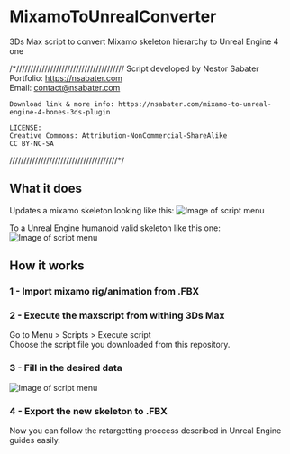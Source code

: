 # MixamoToUnrealConverter
3Ds Max script to convert Mixamo skeleton hierarchy to Unreal Engine 4 one

/*//////////////////////////////////////
	Script developed by Nestor Sabater  
	Portfolio: https://nsabater.com  
	Email: contact@nsabater.com  
  
	Download link & more info: https://nsabater.com/mixamo-to-unreal-engine-4-bones-3ds-plugin  
	  
	LICENSE:  
	Creative Commons: Attribution-NonCommercial-ShareAlike  
	CC BY-NC-SA  
  
//////////////////////////////////////*/



## What it does

Updates a mixamo skeleton looking like this:
![Image of script menu](https://nsabater.com/wp-content/uploads/2020/03/before.png)

To a Unreal Engine humanoid valid skeleton like this one:
![Image of script menu](https://nsabater.com/wp-content/uploads/2020/03/after.png)
  
  
  
## How it works

### 1 - Import mixamo rig/animation from .FBX

### 2 - Execute the maxscript from withing 3Ds Max
Go to Menu > Scripts > Execute script  
Choose the script file you downloaded from this repository.

### 3 - Fill in the desired data
![Image of script menu](https://nsabater.com/wp-content/uploads/2020/03/before.png)

### 4 - Export the new skeleton to .FBX
Now you can follow the retargetting proccess described in Unreal Engine guides easily.